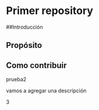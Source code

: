 # Primer repository

##Introducción

## Propósito

## Como contribuir

prueba2

vamos a agregar una descripción

3
